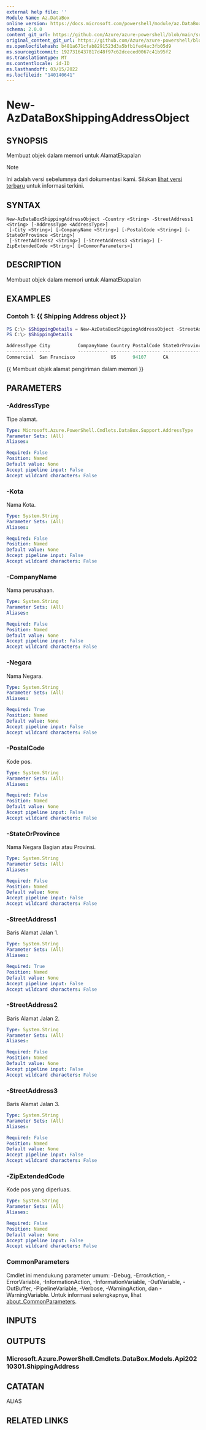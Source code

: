 ```yaml
---
external help file: ''
Module Name: Az.DataBox
online version: https://docs.microsoft.com/powershell/module/az.DataBox/new-AzDataBoxShippingAddressObject
schema: 2.0.0
content_git_url: https://github.com/Azure/azure-powershell/blob/main/src/DataBox/help/New-AzDataBoxShippingAddressObject.md
original_content_git_url: https://github.com/Azure/azure-powershell/blob/main/src/DataBox/help/New-AzDataBoxShippingAddressObject.md
ms.openlocfilehash: b481a671cfab8291523d3a5bfb1fed4ac3fb05d9
ms.sourcegitcommit: 1927316437817d48f97c62dceced0067c41b95f2
ms.translationtype: MT
ms.contentlocale: id-ID
ms.lasthandoff: 03/15/2022
ms.locfileid: "140140641"
---
```

# New-AzDataBoxShippingAddressObject

## SYNOPSIS
Membuat objek dalam memori untuk AlamatEkapalan

> [!NOTE]
>Ini adalah versi sebelumnya dari dokumentasi kami. Silakan [lihat versi terbaru](/powershell/module/az.databox/new-azdataboxshippingaddressobject) untuk informasi terkini.

## SYNTAX

```
New-AzDataBoxShippingAddressObject -Country <String> -StreetAddress1 <String> [-AddressType <AddressType>]
 [-City <String>] [-CompanyName <String>] [-PostalCode <String>] [-StateOrProvince <String>]
 [-StreetAddress2 <String>] [-StreetAddress3 <String>] [-ZipExtendedCode <String>] [<CommonParameters>]
```

## DESCRIPTION
Membuat objek dalam memori untuk AlamatEkapalan

## EXAMPLES

### Contoh 1: {{ Shipping Address object }}
```powershell
PS C:\> $ShippingDetails = New-AzDataBoxShippingAddressObject -StreetAddress1 "101 TOWNSEND ST" -StateOrProvince "CA" -Country "US" -City "San Francisco" -PostalCode "94107" -AddressType "Commercial"
PS C:\> $ShippingDetails

AddressType City          CompanyName Country PostalCode StateOrProvince StreetAddress1  StreetAddress2 StreetAddress3 ZipExtendedCode
----------- ----          ----------- ------- ---------- --------------- --------------  -------------- -------------- ---------------
Commercial  San Francisco             US      94107      CA              101 TOWNSEND ST
```

{{ Membuat objek alamat pengiriman dalam memori }}

## PARAMETERS

### -AddressType
Tipe alamat.

```yaml
Type: Microsoft.Azure.PowerShell.Cmdlets.DataBox.Support.AddressType
Parameter Sets: (All)
Aliases:

Required: False
Position: Named
Default value: None
Accept pipeline input: False
Accept wildcard characters: False
```

### -Kota
Nama Kota.

```yaml
Type: System.String
Parameter Sets: (All)
Aliases:

Required: False
Position: Named
Default value: None
Accept pipeline input: False
Accept wildcard characters: False
```

### -CompanyName
Nama perusahaan.

```yaml
Type: System.String
Parameter Sets: (All)
Aliases:

Required: False
Position: Named
Default value: None
Accept pipeline input: False
Accept wildcard characters: False
```

### -Negara
Nama Negara.

```yaml
Type: System.String
Parameter Sets: (All)
Aliases:

Required: True
Position: Named
Default value: None
Accept pipeline input: False
Accept wildcard characters: False
```

### -PostalCode
Kode pos.

```yaml
Type: System.String
Parameter Sets: (All)
Aliases:

Required: False
Position: Named
Default value: None
Accept pipeline input: False
Accept wildcard characters: False
```

### -StateOrProvince
Nama Negara Bagian atau Provinsi.

```yaml
Type: System.String
Parameter Sets: (All)
Aliases:

Required: False
Position: Named
Default value: None
Accept pipeline input: False
Accept wildcard characters: False
```

### -StreetAddress1
Baris Alamat Jalan 1.

```yaml
Type: System.String
Parameter Sets: (All)
Aliases:

Required: True
Position: Named
Default value: None
Accept pipeline input: False
Accept wildcard characters: False
```

### -StreetAddress2
Baris Alamat Jalan 2.

```yaml
Type: System.String
Parameter Sets: (All)
Aliases:

Required: False
Position: Named
Default value: None
Accept pipeline input: False
Accept wildcard characters: False
```

### -StreetAddress3
Baris Alamat Jalan 3.

```yaml
Type: System.String
Parameter Sets: (All)
Aliases:

Required: False
Position: Named
Default value: None
Accept pipeline input: False
Accept wildcard characters: False
```

### -ZipExtendedCode
Kode pos yang diperluas.

```yaml
Type: System.String
Parameter Sets: (All)
Aliases:

Required: False
Position: Named
Default value: None
Accept pipeline input: False
Accept wildcard characters: False
```

### CommonParameters
Cmdlet ini mendukung parameter umum: -Debug, -ErrorAction, -ErrorVariable, -InformationAction, -InformationVariable, -OutVariable, -OutBuffer, -PipelineVariable, -Verbose, -WarningAction, dan -WarningVariable. Untuk informasi selengkapnya, lihat [about_CommonParameters](http://go.microsoft.com/fwlink/?LinkID=113216).

## INPUTS

## OUTPUTS

### Microsoft.Azure.PowerShell.Cmdlets.DataBox.Models.Api20210301.ShippingAddress

## CATATAN

ALIAS

## RELATED LINKS

